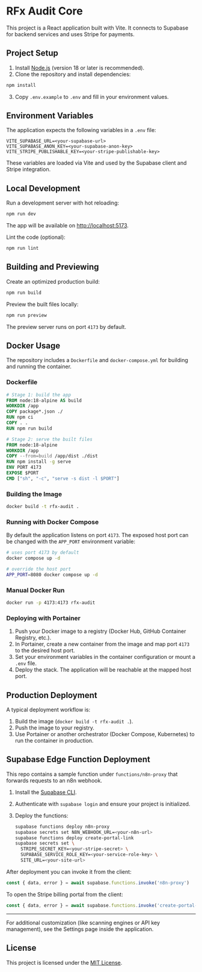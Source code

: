 # RFx Audit Core

This project is a React application built with Vite. It connects to Supabase for backend services and uses Stripe for payments.

## Project Setup

1. Install [Node.js](https://nodejs.org/) (version 18 or later is recommended).
2. Clone the repository and install dependencies:

```bash
npm install
```

3. Copy `.env.example` to `.env` and fill in your environment values.

## Environment Variables

The application expects the following variables in a `.env` file:

```
VITE_SUPABASE_URL=<your-supabase-url>
VITE_SUPABASE_ANON_KEY=<your-supabase-anon-key>
VITE_STRIPE_PUBLISHABLE_KEY=<your-stripe-publishable-key>
```

These variables are loaded via Vite and used by the Supabase client and Stripe integration.

## Local Development

Run a development server with hot reloading:

```bash
npm run dev
```

The app will be available on [http://localhost:5173](http://localhost:5173).

Lint the code (optional):

```bash
npm run lint
```

## Building and Previewing

Create an optimized production build:

```bash
npm run build
```

Preview the built files locally:

```bash
npm run preview
```

The preview server runs on port `4173` by default.

## Docker Usage

The repository includes a `Dockerfile` and `docker-compose.yml` for building and
running the container.

### Dockerfile

```dockerfile
# Stage 1: build the app
FROM node:18-alpine AS build
WORKDIR /app
COPY package*.json ./
RUN npm ci
COPY . .
RUN npm run build

# Stage 2: serve the built files
FROM node:18-alpine
WORKDIR /app
COPY --from=build /app/dist ./dist
RUN npm install -g serve
ENV PORT 4173
EXPOSE $PORT
CMD ["sh", "-c", "serve -s dist -l $PORT"]
```

### Building the Image

```bash
docker build -t rfx-audit .
```

### Running with Docker Compose

By default the application listens on port `4173`. The exposed host port can be
changed with the `APP_PORT` environment variable:

```bash
# uses port 4173 by default
docker compose up -d

# override the host port
APP_PORT=8080 docker compose up -d
```

### Manual Docker Run

```bash
docker run -p 4173:4173 rfx-audit
```

### Deploying with Portainer

1. Push your Docker image to a registry (Docker Hub, GitHub Container Registry, etc.).
2. In Portainer, create a new container from the image and map port `4173` to the desired host port.
3. Set your environment variables in the container configuration or mount a `.env` file.
4. Deploy the stack. The application will be reachable at the mapped host port.

## Production Deployment

A typical deployment workflow is:

1. Build the image (`docker build -t rfx-audit .`).
2. Push the image to your registry.
3. Use Portainer or another orchestrator (Docker Compose, Kubernetes) to run the container in production.

## Supabase Edge Function Deployment

This repo contains a sample function under `functions/n8n-proxy` that forwards
requests to an n8n webhook.

1. Install the [Supabase CLI](https://supabase.com/docs/guides/cli).
2. Authenticate with `supabase login` and ensure your project is initialized.
3. Deploy the functions:

   ```bash
   supabase functions deploy n8n-proxy
   supabase secrets set N8N_WEBHOOK_URL=<your-n8n-url>
   supabase functions deploy create-portal-link
   supabase secrets set \
     STRIPE_SECRET_KEY=<your-stripe-secret> \
     SUPABASE_SERVICE_ROLE_KEY=<your-service-role-key> \
     SITE_URL=<your-site-url>
   ```

After deployment you can invoke it from the client:

```javascript
const { data, error } = await supabase.functions.invoke('n8n-proxy')
```

To open the Stripe billing portal from the client:

```javascript
const { data, error } = await supabase.functions.invoke('create-portal-link')
```

---

For additional customization (like scanning engines or API key management), see the Settings page inside the application.


## License

This project is licensed under the [MIT License](LICENSE).
